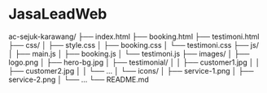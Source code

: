 # JasaLeadWeb

ac-sejuk-karawang/
├── index.html
├── booking.html
├── testimoni.html
├── css/
│   ├── style.css
│   ├── booking.css
│   └── testimoni.css
├── js/
│   ├── main.js
│   ├── booking.js
│   └── testimoni.js
├── images/
│   ├── logo.png
│   ├── hero-bg.jpg
│   ├── testimonial/
│   │   ├── customer1.jpg
│   │   ├── customer2.jpg
│   │   └── ...
│   └── icons/
│       ├── service-1.png
│       ├── service-2.png
│       └── ...
└── README.md